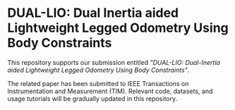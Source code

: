 # DUAL-LIO: Dual Inertia aided Lightweight Legged Odometry Using Body Constraints
This repository supports our submission entitled *"DUAL-LIO: Dual-Inertia aided Lightweight Legged Odometry Using Body Constraints"*.

The related paper has been submitted to IEEE Transactions on Instrumentation and Measurement (TIM). 
Relevant code, datasets, and usage tutorials will be gradually updated in this repository.

